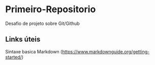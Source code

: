 # Primeiro-Repositorio
Desafio de projeto sobre Git/Github

## Links úteis
Sintaxe basica Markdown (https://www.markdownguide.org/getting-started/)
